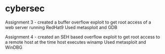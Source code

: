 # cybersec

Assignment 3 - created a buffer overflow exploit to get root access of a web server running RedHat9
Used metasploit and GDB

Assignment 4 - created an SEH based overflow exploit to get root access to a remote host at the time host executes winamp
Used metasploit and WinDBG
